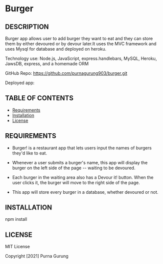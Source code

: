 # Burger
## DESCRIPTION
Burger app allows user to add burger they want to eat and they can store them by either devoured or by devour later.It uses the MVC framework and uses Mysql for database and deployed on heroku.

Technology use: Node.js, JavaScript, express.handlebars, MySQL, Heroku, JawsDB, express, and a homemade ORM

GitHub Repo: https://github.com/purnagurung903/burger.git

Deployed app:

## TABLE OF CONTENTS
* [Requirements](#REQUIREMENTS)
* [Installation](#INSTALLATION)
* [License](#LICENSE)

## REQUIREMENTS
* Burger! is a restaurant app that lets users input the names  of burgers they'd like to eat.

* Whenever a user submits a burger's name, this app will display the burger on the left side of the page -- waiting to be devoured.

* Each burger in the waiting area also has a Devour it! button. When the user clicks it, the burger will move to the right side of the page.

* This app will store every burger in a database, whether devoured or not.

## INSTALLATION
npm install

## LICENSE
MIT License

Copyright [2021] Purna Gurung